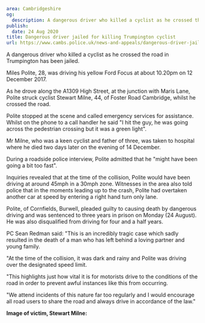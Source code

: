 ```yaml
area: Cambridgeshire
og:
  description: A dangerous driver who killed a cyclist as he crossed the road in Trumpington has been jailed.
publish:
  date: 24 Aug 2020
title: Dangerous driver jailed for killing Trumpington cyclist
url: https://www.cambs.police.uk/news-and-appeals/dangerous-driver-jailed-for-killing-trumpington-cyclist
```

A dangerous driver who killed a cyclist as he crossed the road in Trumpington has been jailed.

Miles Polite, 28, was driving his yellow Ford Focus at about 10.20pm on 12 December 2017.

As he drove along the A1309 High Street, at the junction with Maris Lane, Polite struck cyclist Stewart Milne, 44, of Foster Road Cambridge, whilst he crossed the road.

Polite stopped at the scene and called emergency services for assistance. Whilst on the phone to a call handler he said "I hit the guy, he was going across the pedestrian crossing but it was a green light".

Mr Milne, who was a keen cyclist and father of three, was taken to hospital where he died two days later on the evening of 14 December.

During a roadside police interview, Polite admitted that he "might have been going a bit too fast".

Inquiries revealed that at the time of the collision, Polite would have been driving at around 45mph in a 30mph zone. Witnesses in the area also told police that in the moments leading up to the crash, Polite had overtaken another car at speed by entering a right hand turn only lane.

Polite, of Cornfields, Burwell, pleaded guilty to causing death by dangerous driving and was sentenced to three years in prison on Monday (24 August). He was also disqualified from driving for four and a half years.

PC Sean Redman said: "This is an incredibly tragic case which sadly resulted in the death of a man who has left behind a loving partner and young family.

"At the time of the collision, it was dark and rainy and Polite was driving over the designated speed limit.

"This highlights just how vital it is for motorists drive to the conditions of the road in order to prevent awful instances like this from occurring.

"We attend incidents of this nature far too regularly and I would encourage all road users to share the road and always drive in accordance of the law."

**Image of victim, Stewart Milne:**

